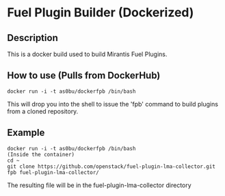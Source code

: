 # Fuel Plugin Builder (Dockerized)

## Description
This is a docker build used to build Mirantis Fuel Plugins.

## How to use (Pulls from DockerHub)
    docker run -i -t as0bu/dockerfpb /bin/bash

This will drop you into the shell to issue the 'fpb' command to build plugins
from a cloned repository.

## Example
    docker run -i -t as0bu/dockerfpb /bin/bash
    (Inside the container)
    cd ~
    git clone https://github.com/openstack/fuel-plugin-lma-collector.git
    fpb fuel-plugin-lma-collector/

The resulting file will be in the fuel-plugin-lma-collector directory
